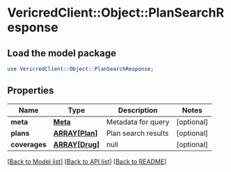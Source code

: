 # VericredClient::Object::PlanSearchResponse

## Load the model package
```perl
use VericredClient::Object::PlanSearchResponse;
```

## Properties
Name | Type | Description | Notes
------------ | ------------- | ------------- | -------------
**meta** | [**Meta**](Meta.md) | Metadata for query | [optional] 
**plans** | [**ARRAY[Plan]**](Plan.md) | Plan search results | [optional] 
**coverages** | [**ARRAY[Drug]**](Drug.md) | null | [optional] 

[[Back to Model list]](../README.md#documentation-for-models) [[Back to API list]](../README.md#documentation-for-api-endpoints) [[Back to README]](../README.md)


